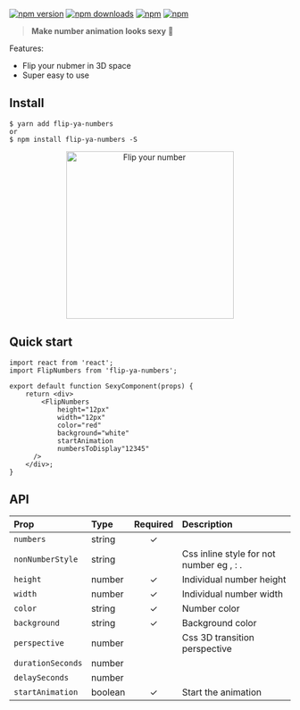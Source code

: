 [![npm version](https://img.shields.io/npm/v/flip-ya-numbers.svg?style=flat-square)](https://www.npmjs.com/package/flip-ya-numbers)
[![npm downloads](https://img.shields.io/npm/dm/flip-ya-numbers.svg?style=flat-square)](https://www.npmjs.com/package/flip-ya-numbers)
[![npm](https://img.shields.io/npm/dt/flip-ya-numbers.svg?style=flat-square)](https://www.npmjs.com/package/flip-ya-numbers)
[![npm](https://img.shields.io/npm/l/flip-ya-numbers.svg?style=flat-square)](https://www.npmjs.com/package/flip-ya-numbers)

> **Make number animation looks sexy** :clap:

Features:

* Flip your nubmer in 3D space
* Super easy to use

## Install

    $ yarn add flip-ya-numbers
    or
    $ npm install flip-ya-numbers -S


<p align="center">
    <img width="300" src="https://raw.githubusercontent.com/bluebill1049/flip-ya-numbers/master/flip-ya-numbers.gif" alt="Flip your number" />
</p>


## Quick start

    import react from 'react';
    import FlipNumbers from 'flip-ya-numbers';

    export default function SexyComponent(props) {
        return <div>
            <FlipNumbers
                height="12px"
                width="12px"
                color="red"
                background="white"
                startAnimation
                numbersToDisplay"12345"
          />
        </div>;
    }

## API

| Prop                  | Type     | Required | Description                                                                            |
| :-------------------- | :------- | :------: | :------------------------------------------------------------------------------------- |
| `numbers`      | string  |    ✓     |                                  |
| `nonNumberStyle`            | string    |          | Css inline style for not number eg , : . |
| `height`              | number |    ✓      | Individual number height |
| `width`              | number |    ✓      | Individual number width |
| `color`              | string |     ✓     | Number color |
| `background`              | string |    ✓      | Background color |
| `perspective`              | number |          | Css 3D transition perspective |
| `durationSeconds`              | number |          |  |
| `delaySeconds`              | number |          |  |
| `startAnimation`              | boolean |     ✓     | Start the animation |
